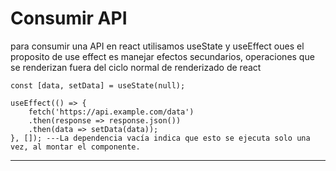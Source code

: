 # Consumir API

para consumir una API en react utilisamos useState y useEffect oues el proposito de use effect es manejar efectos secundarios, operaciones que se renderizan fuera del ciclo normal de renderizado de react

    const [data, setData] = useState(null);

    useEffect(() => {
        fetch('https://api.example.com/data')
        .then(response => response.json())
        .then(data => setData(data));
    }, []); ---La dependencia vacía indica que esto se ejecuta solo una vez, al montar el componente.

-----------------------------------------------------------------------------------

